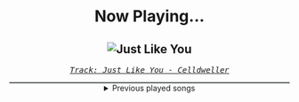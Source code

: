 <div align="center"> 
<h1>Now Playing...</h1>

![Just Like You](https://i.scdn.co/image/ab67616d00001e02504fe1149df1207cd5240ba0)
--
_<samp><a href="https://open.spotify.com/track/3tnBTwIPdYkbrYezEiwjPq">Track: Just Like You - Celldweller</a></samp>_

<div style="border: 1px #4B5054 solid"></div>
<details>
  <summary>
    Previous played songs
  </summary>
  <table>
    <thead>
      <tr>
        <th>
          Artist
        </th>
        <th>
          Song
        </th>
        <th>
          Link
        </th>
      </tr>
    </thead>
    <tbody>
      <tr><td>Celldweller</td><td>Just Like You</td><td><a href="https://open.spotify.com/track/3tnBTwIPdYkbrYezEiwjPq">https://open.spotify.com/track/3tnBTwIPdYkbrYezEiwjPq</a></td></tr><tr><td>Pendulum</td><td>Self vs Self (feat. In Flames)</td><td><a href="https://open.spotify.com/track/2lN6G35gsXkA3xzPYqmis5">https://open.spotify.com/track/2lN6G35gsXkA3xzPYqmis5</a></td></tr><tr><td>Essenger</td><td>Empire Of Steel</td><td><a href="https://open.spotify.com/track/4JKW3b6JpBi6PBWirDE4W9">https://open.spotify.com/track/4JKW3b6JpBi6PBWirDE4W9</a></td></tr><tr><td>Celldweller</td><td>Welcome To The End - Cassetter Remix</td><td><a href="https://open.spotify.com/track/7oLYIzLQGCt73ah5AmTROs">https://open.spotify.com/track/7oLYIzLQGCt73ah5AmTROs</a></td></tr><tr><td>NF</td><td>The Search</td><td><a href="https://open.spotify.com/track/2OKo7g3KfmCt3kyLvUAL0g">https://open.spotify.com/track/2OKo7g3KfmCt3kyLvUAL0g</a></td></tr><tr><td>Sabaton</td><td>The Unkillable Soldier</td><td><a href="https://open.spotify.com/track/1h98WxD3tsMfb4YlB2wBDS">https://open.spotify.com/track/1h98WxD3tsMfb4YlB2wBDS</a></td></tr><tr><td>BOBBY</td><td>HOLUP!</td><td><a href="https://open.spotify.com/track/0dkqqQAizwp3MHJKehq5ng">https://open.spotify.com/track/0dkqqQAizwp3MHJKehq5ng</a></td></tr><tr><td>Bad Omens</td><td>THE DEATH OF PEACE OF MIND</td><td><a href="https://open.spotify.com/track/6tRneEcItwpSxBtqgem5Dr">https://open.spotify.com/track/6tRneEcItwpSxBtqgem5Dr</a></td></tr><tr><td>Shiro SAGISU</td><td>"Cometh the hour" Pt. B_Opus1</td><td><a href="https://open.spotify.com/track/4SitPGJUcmkuvBXck3dHC5">https://open.spotify.com/track/4SitPGJUcmkuvBXck3dHC5</a></td></tr><tr><td>Shiro SAGISU</td><td>quincy's craft</td><td><a href="https://open.spotify.com/track/0tnqNundeaHkwHWFegIUDu">https://open.spotify.com/track/0tnqNundeaHkwHWFegIUDu</a></td></tr><tr><td>Shiro SAGISU</td><td>"Cometh the hour" Pt. A_Opus1</td><td><a href="https://open.spotify.com/track/57NqUiUOWob9xchfsTyHm0">https://open.spotify.com/track/57NqUiUOWob9xchfsTyHm0</a></td></tr><tr><td>Shiro SAGISU</td><td>Invasion</td><td><a href="https://open.spotify.com/track/2tnd8PSXUGwoVX5WY2SU1B">https://open.spotify.com/track/2tnd8PSXUGwoVX5WY2SU1B</a></td></tr><tr><td>Hiroyuki Sawano</td><td>攻響組曲 DEVIL 第三楽章: eXORCiST</td><td><a href="https://open.spotify.com/track/7fOzGo3dEM2Cn8ygMLNJOw">https://open.spotify.com/track/7fOzGo3dEM2Cn8ygMLNJOw</a></td></tr><tr><td>Shiro SAGISU</td><td>"Lucifers Dance" Pt. C_Opus1</td><td><a href="https://open.spotify.com/track/38Xuwj65wMbRQ1o9vod1vc">https://open.spotify.com/track/38Xuwj65wMbRQ1o9vod1vc</a></td></tr><tr><td>Shiro SAGISU</td><td>Stand Up Be Strong (Pt. I)</td><td><a href="https://open.spotify.com/track/72ipPCGWlVXLbh7rZNwh26">https://open.spotify.com/track/72ipPCGWlVXLbh7rZNwh26</a></td></tr><tr><td>Shiro SAGISU</td><td>Treachery</td><td><a href="https://open.spotify.com/track/6a7su3dkJJXidSuFiowJC2">https://open.spotify.com/track/6a7su3dkJJXidSuFiowJC2</a></td></tr><tr><td>Shiro SAGISU</td><td>L'Arabesque Sindria</td><td><a href="https://open.spotify.com/track/6VnAojJ5dxkP9jPlrioscV">https://open.spotify.com/track/6VnAojJ5dxkP9jPlrioscV</a></td></tr><tr><td>Shiro SAGISU</td><td>Stand Up Be Strong (Pt. II)</td><td><a href="https://open.spotify.com/track/5BqFJRaEVRhu8vfaCQM6AE">https://open.spotify.com/track/5BqFJRaEVRhu8vfaCQM6AE</a></td></tr><tr><td>Shiro SAGISU</td><td>Hundred Years War</td><td><a href="https://open.spotify.com/track/1gIqrFYCS3JjFHWfi8dQzg">https://open.spotify.com/track/1gIqrFYCS3JjFHWfi8dQzg</a></td></tr><tr><td>Shiro SAGISU</td><td>"Cometh the hour" Pt. B_Opus1</td><td><a href="https://open.spotify.com/track/4SitPGJUcmkuvBXck3dHC5">https://open.spotify.com/track/4SitPGJUcmkuvBXck3dHC5</a></td></tr>
    </tbody>
  </table>
</details>

</div>
